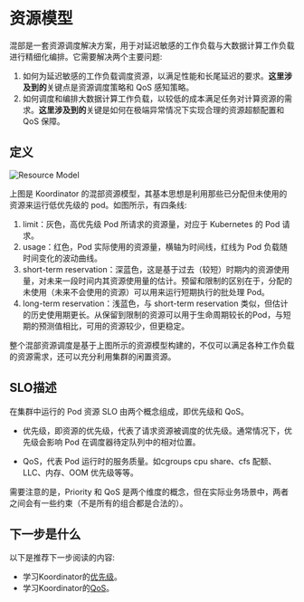 # 资源模型

混部是一套资源调度解决方案，用于对延迟敏感的工作负载与大数据计算工作负载进行精细化编排。它需要解决两个主要问题:

1. 如何为延迟敏感的工作负载调度资源，以满足性能和长尾延迟的要求。**这里涉及到的**关键点是资源调度策略和 QoS 感知策略。
2. 如何调度和编排大数据计算工作负载，以较低的成本满足任务对计算资源的需求。**这里涉及到的**关键是如何在极端异常情况下实现合理的资源超额配置和 QoS 保障。

## 定义

![Resource Model](/img/resource-model.png)

上图是 Koordinator 的混部资源模型，其基本思想是利用那些已分配但未使用的资源来运行低优先级的 pod。如图所示，有四条线:

1. limit：灰色，高优先级 Pod 所请求的资源量，对应于 Kubernetes 的 Pod 请求。
2. usage：红色，Pod 实际使用的资源量，横轴为时间线，红线为 Pod 负载随时间变化的波动曲线。
3. short-term reservation：深蓝色，这是基于过去（较短）时期内的资源使用量，对未来一段时间内其资源使用量的估计。预留和限制的区别在于，分配的未使用（未来不会使用的资源）可以用来运行短期执行的批处理 Pod。
4. long-term reservation：浅蓝色，与 short-term reservation 类似，但估计的历史使用期更长。从保留到限制的资源可以用于生命周期较长的Pod，与短期的预测值相比，可用的资源较少，但更稳定。

整个混部资源调度是基于上图所示的资源模型构建的，不仅可以满足各种工作负载的资源需求，还可以充分利用集群的闲置资源。

## SLO描述

在集群中运行的 Pod 资源 SLO 由两个概念组成，即优先级和 QoS。

* 优先级，即资源的优先级，代表了请求资源被调度的优先级。通常情况下，优先级会影响 Pod 在调度器待定队列中的相对位置。

* QoS，代表 Pod 运行时的服务质量。如cgroups cpu share、cfs 配额、LLC、内存、OOM 优先级等等。

需要注意的是，Priority 和 QoS 是两个维度的概念，但在实际业务场景中，两者之间会有一些约束（不是所有的组合都是合法的）。

## 下一步是什么

以下是推荐下一步阅读的内容:

* 学习Koordinator的[优先级](./priority)。
* 学习Koordinator的[QoS](./qos.md)。

